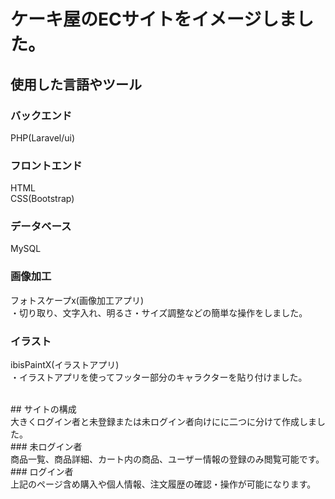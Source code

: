 # ケーキ屋のECサイトをイメージしました。<br>
## 使用した言語やツール<br>
### バックエンド<br>
PHP(Laravel/ui)<br>
### フロントエンド<br>
HTML<br>
CSS(Bootstrap)<br>
### データベース<br>
MySQL<br>
### 画像加工<br>
フォトスケープx(画像加工アプリ)<br>
・切り取り、文字入れ、明るさ・サイズ調整などの簡単な操作をしました。<br>
### イラスト<br>
ibisPaintX(イラストアプリ)<br>
・イラストアプリを使ってフッター部分のキャラクターを貼り付けました。<br>

<br>
## サイトの構成<br>
大きくログイン者と未登録または未ログイン者向けにに二つに分けて作成しました。<br>
### 未ログイン者<br>
商品一覧、商品詳細、カート内の商品、ユーザー情報の登録のみ閲覧可能です。<br>
### ログイン者<br>
上記のページ含め購入や個人情報、注文履歴の確認・操作が可能になります。<br>
